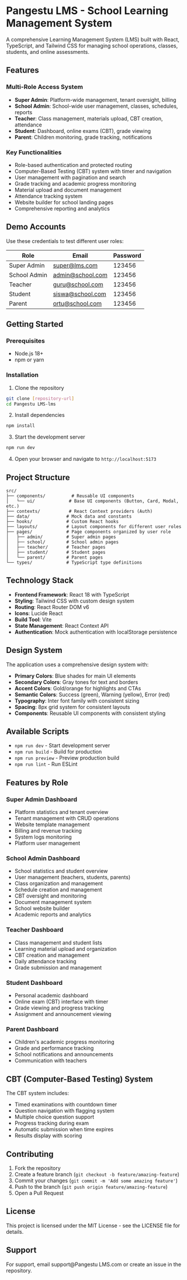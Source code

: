 # Pangestu LMS - School Learning Management System

A comprehensive Learning Management System (LMS) built with React, TypeScript, and Tailwind CSS for managing school operations, classes, students, and online assessments.

## Features

### Multi-Role Access System
- **Super Admin**: Platform-wide management, tenant oversight, billing
- **School Admin**: School-wide user management, classes, schedules, reports
- **Teacher**: Class management, materials upload, CBT creation, attendance
- **Student**: Dashboard, online exams (CBT), grade viewing
- **Parent**: Children monitoring, grade tracking, notifications

### Key Functionalities
- Role-based authentication and protected routing
- Computer-Based Testing (CBT) system with timer and navigation
- User management with pagination and search
- Grade tracking and academic progress monitoring
- Material upload and document management
- Attendance tracking system
- Website builder for school landing pages
- Comprehensive reporting and analytics

## Demo Accounts

Use these credentials to test different user roles:

| Role | Email | Password |
|------|-------|----------|
| Super Admin | super@lms.com | 123456 |
| School Admin | admin@school.com | 123456 |
| Teacher | guru@school.com | 123456 |
| Student | siswa@school.com | 123456 |
| Parent | ortu@school.com | 123456 |

## Getting Started

### Prerequisites
- Node.js 18+ 
- npm or yarn

### Installation

1. Clone the repository
```bash
git clone [repository-url]
cd Pangestu LMS-lms
```

2. Install dependencies
```bash
npm install
```

3. Start the development server
```bash
npm run dev
```

4. Open your browser and navigate to `http://localhost:5173`

## Project Structure

```
src/
├── components/          # Reusable UI components
│   └── ui/             # Base UI components (Button, Card, Modal, etc.)
├── contexts/           # React Context providers (Auth)
├── data/              # Mock data and constants
├── hooks/             # Custom React hooks
├── layouts/           # Layout components for different user roles
├── pages/             # Page components organized by user role
│   ├── admin/         # Super admin pages
│   ├── school/        # School admin pages
│   ├── teacher/       # Teacher pages
│   ├── student/       # Student pages
│   └── parent/        # Parent pages
└── types/             # TypeScript type definitions
```

## Technology Stack

- **Frontend Framework**: React 18 with TypeScript
- **Styling**: Tailwind CSS with custom design system
- **Routing**: React Router DOM v6
- **Icons**: Lucide React
- **Build Tool**: Vite
- **State Management**: React Context API
- **Authentication**: Mock authentication with localStorage persistence

## Design System

The application uses a comprehensive design system with:

- **Primary Colors**: Blue shades for main UI elements
- **Secondary Colors**: Gray tones for text and borders  
- **Accent Colors**: Gold/orange for highlights and CTAs
- **Semantic Colors**: Success (green), Warning (yellow), Error (red)
- **Typography**: Inter font family with consistent sizing
- **Spacing**: 8px grid system for consistent layouts
- **Components**: Reusable UI components with consistent styling

## Available Scripts

- `npm run dev` - Start development server
- `npm run build` - Build for production
- `npm run preview` - Preview production build
- `npm run lint` - Run ESLint

## Features by Role

### Super Admin Dashboard
- Platform statistics and tenant overview
- Tenant management with CRUD operations
- Website template management
- Billing and revenue tracking
- System logs monitoring
- Platform user management

### School Admin Dashboard
- School statistics and student overview
- User management (teachers, students, parents)
- Class organization and management
- Schedule creation and management
- CBT oversight and monitoring
- Document management system
- School website builder
- Academic reports and analytics

### Teacher Dashboard
- Class management and student lists
- Learning material upload and organization
- CBT creation and management
- Daily attendance tracking
- Grade submission and management

### Student Dashboard
- Personal academic dashboard
- Online exam (CBT) interface with timer
- Grade viewing and progress tracking
- Assignment and announcement viewing

### Parent Dashboard
- Children's academic progress monitoring
- Grade and performance tracking
- School notifications and announcements
- Communication with teachers

## CBT (Computer-Based Testing) System

The CBT system includes:
- Timed examinations with countdown timer
- Question navigation with flagging system
- Multiple choice question support
- Progress tracking during exam
- Automatic submission when time expires
- Results display with scoring

## Contributing

1. Fork the repository
2. Create a feature branch (`git checkout -b feature/amazing-feature`)
3. Commit your changes (`git commit -m 'Add some amazing feature'`)
4. Push to the branch (`git push origin feature/amazing-feature`)
5. Open a Pull Request

## License

This project is licensed under the MIT License - see the LICENSE file for details.

## Support

For support, email support@Pangestu LMS.com or create an issue in the repository.